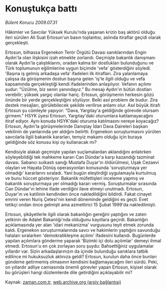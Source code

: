 # Konuştukça battı

*Bülent Korucu 2009.07.31*

<tr><td class="metin" colspan="2" style="padding-top: 20px; padding-left: 5px; padding-right: 10px;">Hâkimler ve Savcılar Yüksek Kurulu'nda yaşanan krizin baş aktörü olduğu ileri sürülen Ali Suat Ertosun'un basın toplantısı, aslında itiraflar geçidi olarak gerçekleşti.</td></tr><tr><td class="metin" colspan="2" style="padding-top: 20px; padding-left: 5px; padding-right: 10px;"><p>Ertosun, bilhassa Ergenekon Terör Örgütü Davası sanıklarından Engin Aydın'la olan ilişkisini izah etmekte zorlandı. Geçmişte bakanlık danışmanı olarak Aydın'la çalıştıklarını, oradan kalma bir dostlukları bulunduğunu ve Türk toplumunun eğilimlerine uygun biçimde 'vefa' gösterdiğini söyledi. 'Başına iş gelmiş arkadaşa vefa' ifadeleri ilk itirafları. Zira yalanlamaya çalışsa da görüşmenin dostun başına gelen 'iş'le ilgili olduğu ve vefa kapsamında gerçekleştiği kendi ifadelerinden anlaşılıyor. Vefanın açılımı şudur: "Üzülme, biz senin yanındayız." Bu mesajı Aydın'ın bütün dostları verebilir; yüksek yargıç olanlar hariç. Ertosun, görüşmenin herkesin gözü önünde bir yerde gerçekleştiğini söylüyor. Belki asıl problem de budur. Zira destek mesajları, görülebilecek şekilde verilirse anlamı olur. Asıl büyük itirafı Ertosun şu cümleyle yapıyor: "Dava, Yargıtay'a geldiğinde görevde olursam girmem." HSYK üyesi Ertosun, Yargıtay'daki oturumlara katılamayacağını itiraf ediyor. Aynı konuda HSYK'daki oturuma katılmasını nereye koyacağız? Ertosun, Aydın'la görüşmelerinde Danıştay İdari Dava Daireleri başkan vekilinin de yanlarında yer aldığını belirtti. Ergenekon soruşturmasını yürüten savcılarla ilgili bakanlık kararları, temyiz makamı olduğu için buraya geldiğinde söz konusu kişi oy kullanacak mı?
<p>Kendisiyle alakalı geçmişte yapılan suçlamalardan aklandığını anlatırken söyleyebildiği tek mahkeme kararı Can Dündar'a karşı kazandığı tazminat davası. Sabancı suikastı sanığı Mustafa Duyar'ın öldürülmesi, Uşak Cezaevi olayları ve Hayata Dönüş operasyonları konusunda 'soruşturmaya yer olmadığı' kararlarını sıraladı. Yani bugün eleştirdiği uygulamayla kurtulmuş ve bunu hüccet gösteriyor. Bakanlık müfettişleri inceleme yapmış ve bakanlık soruşturmaya yer olmadığı kararı vermiş. Soruşturmalar sırasında Can Dündar'ın lehine ifade verdiğini ilave etmeyi unutmadı. Ertosun, Duyar'ın ve katilinin kendinden önce nakledildiğini bildirdi. Fakat cinayet emrini veren Nuriş Çetesi'nin kendi döneminde geldiğini es geçti. Evet tetikçi ondan önce gelmişti ama azmettirici 15 Şubat 1999'da nakledilmişti.
<p>Ertosun, şikâyetlerle ilgili olarak bakanlığın gereğini yaptığını ve zaten yetkinin de Adalet Bakanlığı'nda olduğunu kayıtlara geçirdi. Bakanlığın açıklamasında yer alan 'idari mekanizma' vurgusunu teyit etmek zorunda kaldı. Ergenekon soruşturmalarında savcı ve hakimlerin yaptığını savunduğu hataları sıralarken 'demokratikleşme açılımı' ifadesini kullandı. Bugünlerde yapılan açılımlara gönderme yaparak 'Bizimki içi dolu açılımlar' demeyi ihmal etmedi. Ertosun'u en çok zorlayan soru şuydu: Bahsettiğiniz uygulamalar yıllardır var. Sizin arkadaşlarınızın da içinde bulunduğu sanıklara tatbik edilince mi hukuksuzluk aklınıza geldi? Ertosun, kurulun daha önce bunları gündeme getirmemiş olmasının kendisini bağlamayacağını ileri sürdü. Peki, on yıllardır adliye camiasında önemli görevler yapan Ertosun, kişisel olarak bu görüşleri hangi düzlemlerde dile getirdiğini açıklayabilir mi?<br/></p></p></p></td></tr>

Kaynak: [zaman.com.tr](http://zaman.com.tr/yazar.do?yazino=875255), [web.archive.org (arşiv bağlantısı)](http://web.archive.org/web/20090803081121/http://www.zaman.com.tr:80/yazar.do?yazino=875255)

